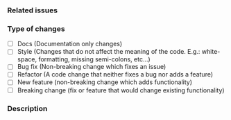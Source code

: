 ### Related issues

<!-- Please link any related issues here. -->

### Type of changes

<!-- What types of changes does your code introduce? Put an `x` in all the boxes that apply. -->

- [ ] Docs (Documentation only changes)
- [ ] Style (Changes that do not affect the meaning of the code. E.g.: white-space, formatting, missing semi-colons, etc...)
- [ ] Bug fix (Non-breaking change which fixes an issue)
- [ ] Refactor (A code change that neither fixes a bug nor adds a feature)
- [ ] New feature (non-breaking change which adds functionality)
- [ ] Breaking change (fix or feature that would change existing functionality)

### Description

<!-- Describe your changes in detail -->
